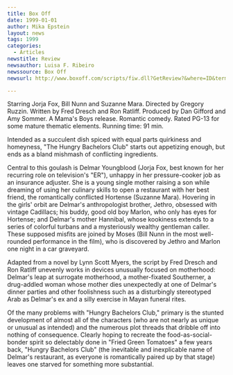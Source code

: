 ```yaml
---
title: Box Off
date: 1999-01-01
author: Mika Epstein
layout: news
tags: 1999
categories:
  - Articles
newstitle: Review  
newsauthor: Luisa F. Ribeiro  
newssource: Box Off  
newsurl: http://www.boxoff.com/scripts/fiw.dll?GetReview?&where=ID&terms=4626  

---
```

Starring Jorja Fox, Bill Nunn and Suzanne Mara. Directed by Gregory Ruzzin. Written by Fred Dresch and Ron Ratliff. Produced by Dan Gifford and Amy Sommer. A Mama's Boys release. Romantic comedy. Rated PG-13 for some mature thematic elements. Running time: 91 min.

Intended as a succulent dish spiced with equal parts quirkiness and homeyness, "The Hungry Bachelors Club" starts out appetizing enough, but ends as a bland mishmash of conflicting ingredients.

Central to this goulash is Delmar Youngblood (Jorja Fox, best known for her recurring role on television's "ER"), unhappy in her pressure-cooker job as an insurance adjuster. She is a young single mother raising a son while dreaming of using her culinary skills to open a restaurant with her best friend, the romantically conflicted Hortense (Suzanne Mara). Hovering in the girls' orbit are Delmar's anthropologist brother, Jethro, obsessed with vintage Cadillacs; his buddy, good old boy Marlon, who only has eyes for Hortense; and Delmar's mother Hannibal, whose kookiness extends to a series of colorful turbans and a mysteriously wealthy gentleman caller. These supposed misfits are joined by Moses (Bill Nunn in the most well-rounded performance in the film), who is discovered by Jethro and Marlon one night in a car graveyard.

Adapted from a novel by Lynn Scott Myers, the script by Fred Dresch and Ron Ratliff unevenly works in devices unusually focused on motherhood: Delmar's leap at surrogate motherhood, a mother-fixated Southerner, a drug-addled woman whose mother dies unexpectedly at one of Delmar's dinner parties and other foolishness such as a disturbingly stereotyped Arab as Delmar's ex and a silly exercise in Mayan funeral rites. 

Of the many problems with "Hungry Bachelors Club," primary is the stunted development of almost all of the characters (who are not nearly as unique or unusual as intended) and the numerous plot threads that dribble off into nothing of consequence. Clearly hoping to recreate the food-as-social-bonder spirit so delectably done in "Fried Green Tomatoes" a few years back, "Hungry Bachelors Club" (the inevitable and inexplicable name of Delmar's restaurant, as everyone is romantically paired up by that stage) leaves one starved for something more substantial.

